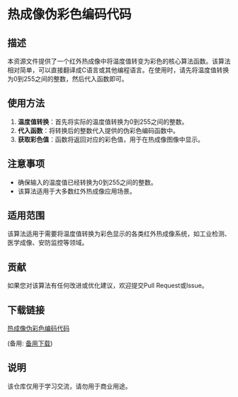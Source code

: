 # 热成像伪彩色编码代码

## 描述
本资源文件提供了一个红外热成像中将温度值转变为彩色的核心算法函数。该算法相对简单，可以直接翻译成C语言或其他编程语言。在使用时，请先将温度值转换为0到255之间的整数，然后代入函数即可。

## 使用方法
1. **温度值转换**：首先将实际的温度值转换为0到255之间的整数。
2. **代入函数**：将转换后的整数代入提供的伪彩色编码函数中。
3. **获取彩色值**：函数将返回对应的彩色值，用于在热成像图像中显示。

## 注意事项
- 确保输入的温度值已经转换为0到255之间的整数。
- 该算法适用于大多数红外热成像应用场景。

## 适用范围
该算法适用于需要将温度值转换为彩色显示的各类红外热成像系统，如工业检测、医学成像、安防监控等领域。

## 贡献
如果您对该算法有任何改进或优化建议，欢迎提交Pull Request或Issue。

## 下载链接
[热成像伪彩色编码代码](https://pan.quark.cn/s/d4e9653c2276) 

(备用: [备用下载](https://pan.baidu.com/s/1YmV9t05bjkcnhAv9FZ2Jgw?pwd=1234))

## 说明

该仓库仅用于学习交流，请勿用于商业用途。
